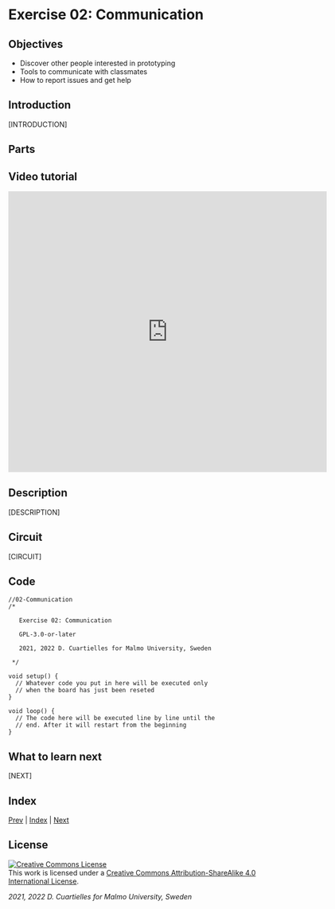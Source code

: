 # Exercise 02: Communication

## Objectives

* Discover other people interested in prototyping
* Tools to communicate with classmates
* How to report issues and get help


## Introduction

[INTRODUCTION]

## Parts



## Video tutorial

<iframe src="https://player.vimeo.com/video/525794655?h=fff4e18602" width="640" height="564" frameborder="0" allow="autoplay; fullscreen" allowfullscreen></iframe>

## Description

[DESCRIPTION]

## Circuit

[CIRCUIT]

## Code

```c_cpp
//02-Communication
/*

   Exercise 02: Communication

   GPL-3.0-or-later

   2021, 2022 D. Cuartielles for Malmo University, Sweden

 */

void setup() {
  // Whatever code you put in here will be executed only 
  // when the board has just been reseted
}

void loop() {
  // The code here will be executed line by line until the 
  // end. After it will restart from the beginning
}
```

## What to learn next

[NEXT]

## Index

[Prev](../01-The_kit/01-The_kit.md) |  [Index](../course_index.md) |  [Next](../03-Introduction_to_prototyping/03-Introduction_to_prototyping.md)

## License

<a rel="license" href="http://creativecommons.org/licenses/by-sa/4.0/"><img alt="Creative Commons License" style="border-width:0" src="https://i.creativecommons.org/l/by-sa/4.0/80x15.png" /></a><br />This work is licensed under a <a rel="license" href="http://creativecommons.org/licenses/by-sa/4.0/">Creative Commons Attribution-ShareAlike 4.0 International License</a>.

*2021, 2022 D. Cuartielles for Malmo University, Sweden*
